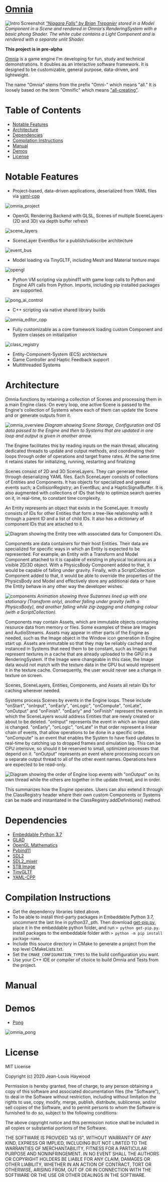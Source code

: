 # [Omnia](https://github.com/Jean-LouisH/Omnia)

![Intro Screenshot](docs/images/cover.png)
_["Niagara Falls" by Brian Trepanier](https://sketchfab.com/3d-models/niagara-falls-ontario-canada-1799ed0c63394570beed917b99807915) stored in a Model Component in a Scene and rendered in Omnia's RenderingSystem with a basic phong Shader. The white cube contains a Light Component and is rendered with a separate unlit Shader._

**This project is in pre-alpha**

[Omnia](https://github.com/Jean-LouisH/Omnia) is a game engine I'm developing for fun, study and technical demonstrations. It doubles as an interactive software framework. It is designed to be customizable, general purpose, data-driven, and lightweight.

The name "Omnia" stems from the prefix "Omni-" which means "all." It is loosely based on the term "Omnific" which means ["all-creating"](https://www.merriam-webster.com/dictionary/omnific).

# Table of Contents

* [Notable Features](#notable-features)
* [Architecture](#architecture)
* [Dependencies](#dependencies)
* [Compilation Instructions](#compilation-instructions)
* [Manual](#manual)
* [Demos](#demos)
* [License](#license)

# Notable Features

- Project-based, data-driven applications, deserialized from YAML files via [yaml-cpp](https://github.com/jbeder/yaml-cpp)

![omnia_project](docs/images/omnia_project.png)

- OpenGL Rendering Backend with GLSL, Scenes of multiple SceneLayers (2D and 3D) via depth buffer refresh

![scene_layers](docs/images/scene_layers.gif)

- SceneLayer EventBus for a publish/subscribe architecture

![event_bus](docs/images/event_bus.gif)

- Model loading via TinyGLTF, including Mesh and Material texture maps

![opengl](docs/images/suzanne.gif)

- Python VM scripting via pybind11 with game loop calls to Python and Engine API calls from Python. Imports, including pip installed packages are supported.

![pong_ai_control](docs/images/pong_game_mechanics_python.png)

- C++ scripting via native shared library builds

![omnia_editor_cpp](docs/images/omnia_editor_cpp.png)

- Fully customizable as a core framework loading custom Component and System classes on initialization

![class_registry](docs/images/class_registry.png)

- Entity-Component-System (ECS) architecture
- Game Controller and Haptic Feedback support
- Multithreaded Systems

# Architecture

Omnia functions by retaining a collection of Scenes and processing them in a main Engine class. On every loop, one active Scene is passed to the Engine's collection of Systems where each of them can update the Scene and or generate outputs from it. 

![omnia_overview](docs/images/omnia_overview.png) _Diagram showing Scene Storage, Configuration and OS data passed to the Engine and then to Systems that are updated in one loop and output is given in another arrow._

The Engine facilitates this by reading inputs on the main thread, allocating dedicated threads to update and output methods, and coordinating their loops through order of operations and target frame rates. At the same time it retains states for initializing, running, restarting and finalizing

Scenes consist of 2D and 3D SceneLayers. They can generate these through deserializing YAML files. Each SceneLayer consists of collections of Entities and Components. It has objects for specialized and general events such; a CollisionRegistry; an EventBus; and a HapticSignalBuffer. It is also augmented with collections of IDs that help to optimize search queries on it, in real-time, to constant time complexity. 

An Entity represents an object that exists in the SceneLayer. It mostly consists of IDs for other Entities that form a tree-like relationship with it through a parent ID and a list of child IDs. It also has a dictionary of component IDs that are attached to it.

![Diagram showing the Entity tree with associated data for Component IDs.]()

Components are data containers for their host Entities. Their data are specialized for specific ways in which an Entity is expected to be represented. For example, an Entity with a Transform and Model Component attached to it is capable of existing in physical locations as a visible 2D/3D object. With a PhysicsBody Component added to that, it would be capable of falling under gravity. Finally, with a ScriptCollection Component added to that, it would be able to override the properties of the PhysicsBody and Model and effectively store any additional data or have the Entity behave in any other way the developer wishes. 

![components](docs/images/components.gif)
_Animation showing three Suzannes lined up with one stationary (Transform only), another falling under gravity (with a PhysicsBody), and another falling while zig-zagging and changing colour (with a ScriptCollection)._

Components may contain Assets, which are immutable objects containing resource data from memory or files. Some examples of these are Images and AudioStreams. Assets may appear in other parts of the Engine as needed, such as the Image object in the Window icon generation in Engine start up. Assets are immutable so that they may be reliably cached and instanced in Systems that need them to be constant, such as Images that represent textures in a cache that are already uploaded to the GPU in a RenderingSystem. If the Image were changeable in this case, the Image data would not match with the texture data in the GPU but would represent it in the texture cache. Consequently, the user would never see a change in texture on screen.

Scenes, SceneLayers, Entities, Components, and Assets all retain IDs for caching wherever needed.

Systems process Scenes by events in the Engine loops. These include "onStart", "onInput", "onEarly", "onLogic", "onCompute", "onLate", "onOutput" and "onFinish". "onEarly" and "onFinish" represent the events in which the SceneLayers would address Entities that are newly created or about to be deleted. "onInput" represents the event in which an input state is changed. "onEarly", "onLogic", "onLate" in that order represent a linear chain of events, that allow operations to be done in a specific order. "onCompute" is an event that enables the System to have fixed updates to real-time by catching up to dropped frames and simulation lag. This can be CPU intensive, so should it be reserved to small, optimized processes that depend on it. "onOutput" represents an event where processing occurs on a separate output thread to all of the other event names. Operations here are expected to be read-only.

![Diagram showing the order of Engine loop events with "onOutput" on its own thread while the others are together in the update thread, and in order.](docs/images/omnia_system_flow.png)

This summarizes how the Engine operates. Users can also extend it through the ClassRegistry header where their own custom Components or Systems can be made and instantiated in the ClassRegistry.addDefinitions() method.


# Dependencies

- [Embeddable Python 3.7](https://www.python.org/downloads/release/python-370/)
- [GLAD](https://glad.dav1d.de/)
- [OpenGL Mathematics](https://github.com/g-truc/glm)
- [Pybind11](https://github.com/pybind/pybind11)
- [SDL2](https://www.libsdl.org/)
- [SDL2_mixer](https://www.libsdl.org/projects/SDL_mixer/)
- [STB Image](https://github.com/nothings/stb)
- [TinyGLTF](https://github.com/syoyo/tinygltf)
- [YAML-CPP](https://github.com/jbeder/yaml-cpp)

# Compilation Instructions

* Get the dependency libraries listed above.
* To be able to install third-party packages in Embeddable Python 3.7, uncomment the last line in python37._pth. Then download [get-pip.py](https://bootstrap.pypa.io/get-pip.py), place it in the embeddable python folder, and run `> python get-pip.py`. Install packages to the embeddable folder with `> python -m pip install package-name`.
* Include this source directory in CMake to generate a project from the top level CMakeLists.txt. 
* Set the `CMAKE_CONFIGURATION_TYPES` to the build configuration you want. 
* Use your C++ IDE or compiler of choice to build Omnia and Tests from the project.

# Manual



# Demos

- [Pong](https://github.com/Jean-LouisH/Omnia/releases/tag/0.1)

![omnia_pong](docs/images/omnia_pong.gif)


# License

MIT License

Copyright (c) 2020 Jean-Louis Haywood

Permission is hereby granted, free of charge, to any person obtaining a copy
of this software and associated documentation files (the "Software"), to deal
in the Software without restriction, including without limitation the rights
to use, copy, modify, merge, publish, distribute, sublicense, and/or sell
copies of the Software, and to permit persons to whom the Software is
furnished to do so, subject to the following conditions:

The above copyright notice and this permission notice shall be included in all
copies or substantial portions of the Software.

THE SOFTWARE IS PROVIDED "AS IS", WITHOUT WARRANTY OF ANY KIND, EXPRESS OR
IMPLIED, INCLUDING BUT NOT LIMITED TO THE WARRANTIES OF MERCHANTABILITY,
FITNESS FOR A PARTICULAR PURPOSE AND NONINFRINGEMENT. IN NO EVENT SHALL THE
AUTHORS OR COPYRIGHT HOLDERS BE LIABLE FOR ANY CLAIM, DAMAGES OR OTHER
LIABILITY, WHETHER IN AN ACTION OF CONTRACT, TORT OR OTHERWISE, ARISING FROM,
OUT OF OR IN CONNECTION WITH THE SOFTWARE OR THE USE OR OTHER DEALINGS IN THE
SOFTWARE.